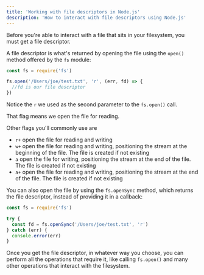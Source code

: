 ```yaml
---
title: 'Working with file descriptors in Node.js'
description: 'How to interact with file descriptors using Node.js'
---
```


Before you're able to interact with a file that sits in your filesystem, you must get a file descriptor.

A file descriptor is what's returned by opening the file using the `open()` method offered by the `fs` module:

```js
const fs = require('fs')

fs.open('/Users/joe/test.txt', 'r', (err, fd) => {
  //fd is our file descriptor
})
```

Notice the `r` we used as the second parameter to the `fs.open()` call.

That flag means we open the file for reading.

Other flags you'll commonly use are

* `r+` open the file for reading and writing
* `w+` open the file for reading and writing, positioning the stream at the beginning of the file. The file is created if not existing
* `a` open the file for writing, positioning the stream at the end of the file. The file is created if not existing
* `a+` open the file for reading and writing, positioning the stream at the end of the file. The file is created if not existing

You can also open the file by using the `fs.openSync` method, which returns the file descriptor, instead of providing it in a callback:

```js
const fs = require('fs')

try {
  const fd = fs.openSync('/Users/joe/test.txt', 'r')
} catch (err) {
  console.error(err)
}
```

Once you get the file descriptor, in whatever way you choose, you can perform all the operations that require it, like calling `fs.open()` and many other operations that interact with the filesystem.
